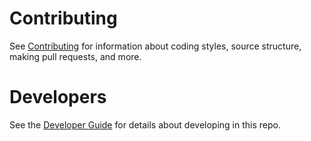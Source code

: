 # Contributing

See [Contributing](/documentation/articles/contributing.md) for information about coding styles, source structure, making pull requests, and more.

# Developers

See the [Developer Guide](/documentation/articles/developer-guide.md) for details about developing in this repo.
